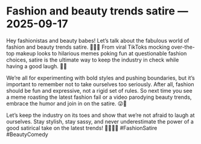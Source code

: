 # Fashion and beauty trends satire — 2025-09-17

Hey fashionistas and beauty babes! Let’s talk about the fabulous world of fashion and beauty trends satire. 💅🏼👠 From viral TikToks mocking over-the-top makeup looks to hilarious memes poking fun at questionable fashion choices, satire is the ultimate way to keep the industry in check while having a good laugh. 🤣💄

We’re all for experimenting with bold styles and pushing boundaries, but it’s important to remember not to take ourselves too seriously. After all, fashion should be fun and expressive, not a rigid set of rules. So next time you see a meme roasting the latest fashion fail or a video parodying beauty trends, embrace the humor and join in on the satire. 😜👗

Let’s keep the industry on its toes and show that we’re not afraid to laugh at ourselves. Stay stylish, stay sassy, and never underestimate the power of a good satirical take on the latest trends! 💁🏼‍♀️💋 #FashionSatire #BeautyComedy